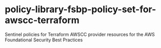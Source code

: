 # policy-library-fsbp-policy-set-for-awscc-terraform
Sentinel policies for Terraform AWSCC provider resources for the AWS Foundational Security Best Practices

